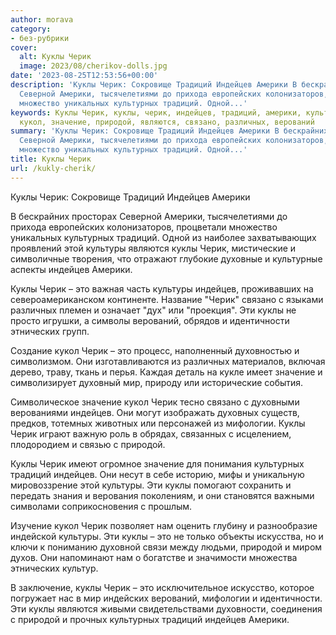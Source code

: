 ```yaml
---
author: morava
category:
- без-рубрики
cover:
  alt: Куклы Черик
  image: 2023/08/cherikov-dolls.jpg
date: '2023-08-25T12:53:56+00:00'
description: 'Куклы Черик: Сокровище Традиций Индейцев Америки В бескрайних просторах
  Северной Америки, тысячелетиями до прихода европейских колонизаторов, процветали
  множество уникальных культурных традиций. Одной...'
keywords: Куклы Черик, куклы, черик, индейцев, традиций, америки, культуры, это, культурных,
  кукол, значение, природой, являются, связано, различных, верований
summary: 'Куклы Черик: Сокровище Традиций Индейцев Америки В бескрайних просторах
  Северной Америки, тысячелетиями до прихода европейских колонизаторов, процветали
  множество уникальных культурных традиций. Одной...'
title: Куклы Черик
url: /kukly-cherik/
---
```


Куклы Черик: Сокровище Традиций Индейцев Америки

В бескрайних просторах Северной Америки, тысячелетиями до прихода европейских колонизаторов, процветали множество уникальных культурных традиций. Одной из наиболее захватывающих проявлений этой культуры являются куклы Черик, мистические и символичные творения, что отражают глубокие духовные и культурные аспекты индейцев Америки.

Куклы Черик – это важная часть культуры индейцев, проживавших на североамериканском континенте. Название "Черик" связано с языками различных племен и означает "дух" или "проекция". Эти куклы не просто игрушки, а символы верований, обрядов и идентичности этнических групп.

Создание кукол Черик – это процесс, наполненный духовностью и символизмом. Они изготавливаются из различных материалов, включая дерево, траву, ткань и перья. Каждая деталь на кукле имеет значение и символизирует духовный мир, природу или исторические события.

Символическое значение кукол Черик тесно связано с духовными верованиями индейцев. Они могут изображать духовных существ, предков, тотемных животных или персонажей из мифологии. Куклы Черик играют важную роль в обрядах, связанных с исцелением, плодородием и связью с природой.

Куклы Черик имеют огромное значение для понимания культурных традиций индейцев. Они несут в себе историю, мифы и уникальную мировоззрение этой культуры. Эти куклы помогают сохранить и передать знания и верования поколениям, и они становятся важными символами соприкосновения с прошлым.

Изучение кукол Черик позволяет нам оценить глубину и разнообразие индейской культуры. Эти куклы – это не только объекты искусства, но и ключи к пониманию духовной связи между людьми, природой и миром духов. Они напоминают нам о богатстве и значимости множества этнических культур.

В заключение, куклы Черик – это исключительное искусство, которое погружает нас в мир индейских верований, мифологии и идентичности. Эти куклы являются живыми свидетельствами духовности, соединения с природой и прочных культурных традиций индейцев Америки.